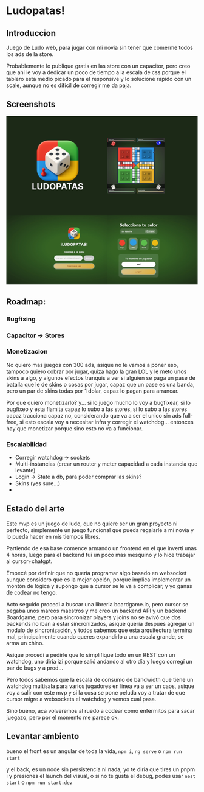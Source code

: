 # Ludopatas!

## Introduccion

Juego de Ludo web, para jugar con mi novia sin tener que comerme todos los ads de la store.

Probablemente lo publique gratis en las store con un capacitor, pero creo que ahi le voy a dedicar un poco de tiempo a la escala de css porque el tablero esta medio picado para el responsive y lo solucioné rapido con un scale, aunque no es dificil de corregir me da paja.

## Screenshots

![Portada del juego](screenshots/portada.png)

## Roadmap:

### Bugfixing

### Capacitor -> Stores

### Monetizacion

No quiero mas juegos con 300 ads, asique no le vamos a poner eso, tampoco quiero cobrar por jugar, quiza hago la gran LOL y le meto unos skins a algo, y algunos efectos tranquis a ver si alguien se paga un pase de batalla que le de skins o cosas por jugar, capaz que un pase es una banda, pero un par de skins todas por 1 dolar, capaz lo pagan para arrancar.

Por que quiero monetizarlo? y... si lo juego mucho lo voy a bugfixear, si lo bugfixeo y esta flamita capaz lo subo a las stores, si lo subo a las stores capaz tracciona capaz no, considerando que va a ser el unico sin ads full-free, si esto escala voy a necesitar infra y corregir el watchdog... entonces hay que monetizar porque sino esto no va a funcionar.

### Escalabilidad

* Corregir watchdog -> sockets
* Multi-instancias (crear un router y meter capacidad a cada instancia que levante)
* Login -> State a db, para poder comprar las skins?
* Skins (yes sure...)
* 

## Estado del arte

Este mvp es un juego de ludo, que no quiere ser un gran proyecto ni perfecto, simplemente un juego funcional que pueda regalarle a mi novia y lo pueda hacer en mis tiempos libres.

Partiendo de esa base comence armando un frontend en el que inverti unas 4 horas, luego para el backend fui un poco mas mesquino y lo hice trabajar al cursor+chatgpt.

Empecé por definir que no quería programar algo basado en websocket aunque considero que es la mejor opción, porque implica implementar un montón de lógica y supongo que a cursor se le va a complicar, y yo ganas de codear no tengo.

Acto seguido procedi a buscar una libreria boardgame.io, pero cursor se pegaba unos mareos maestros y me creo un backend API y un backend Boardgame, pero para sincronizar players y joins no se avivó que dos backends no iban a estar sincronizados, asique quería despues agregar un modulo de sincronización, y todos sabemos que esta arquitectura termina mal, principalmente cuando queres expandirlo a una escala grande, se arma un chino.

Asique procedí a pedirle que lo simplifique todo en un REST con un watchdog, uno diría izi porque salió andando al otro día y luego corregí un par de bugs y a prod...

Pero todos sabemos que la escala de consumo de bandwidth que tiene un watchdog multisala para varios jugadores en linea va a ser un caos, asique voy a salir con este mvp y si la cosa se pone peluda voy a tratar de que cursor migre a websockets el watchdog y vemos cual pasa.

Sino bueno, aca volveremos al ruedo a codear como enfermitos para sacar juegazo, pero por el momento me parece ok.

## Levantar ambiento

bueno el front es un angular de toda la vida, ```npm i```, ```ng serve``` o ```npm run start```

y el back, es un node sin persistencia ni nada, yo te diria que tires un pnpm i y presiones el launch del visual, o si no te gusta el debug, podes usar ```nest start``` o ```npm run start:dev```